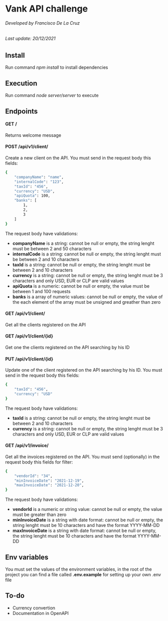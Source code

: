 # Vank API challenge

###### Developed by Francisco De La Cruz
###### Last update: 20/12/2021

## Install

Run command _npm install_ to install dependencies

## Execution

Run command _node server/server_ to execute

## Endpoints

#### GET /
Returns welcome message

#### POST /api/v1/client/
Create a new client on the API. You must send in the request body this fields:
```sh
{
    "companyName": "name",
    "internalCode": "123",
    "taxId": "456",
    "currency": "USD",
    "apiQuota": 100,
    "banks": [
        1,
        2,
        3
    ]
}
```

The request body have validations:
- **companyName** is a string: cannot be null or empty, the string lenght must be between 2 and 50 characters
- **internalCode** is a string: cannot be null or empty, the string lenght must be between 2 and 10 characters
- **taxId** is a string: cannot be null or empty, the string lenght must be between 2 and 10 characters
- **currency** is a string: cannot be null or empty, the string lenght must be 3 characters and only USD, EUR or CLP are valid values
- **apiQuota** is a numeric: cannot be null or empty, the value must be between 1 and 100 requests
- **banks** is a array of numeric values: cannot be null or empty, the value of the each element of the array must be unsigned and greather than zero


#### GET /api/v1/client/
Get all the clients registered on the API

#### GET /api/v1/client/{id}
Get one the clients registered on the API searching by his ID

#### PUT /api/v1/client/{id}
Update one of the client registered on the API searching by his ID. You must send in the request body this fields:
```sh
{
    "taxId": "456",
    "currency": "USD"
}
```

The request body have validations:
- **taxId** is a string: cannot be null or empty, the string lenght must be between 2 and 10 characters
- **currency** is a string: cannot be null or empty, the string lenght must be 3 characters and only USD, EUR or CLP are valid values

#### GET /api/v1/invoice/
Get all the invoices registered on the API. You must send (optionally) in the request body this fields for filter:
```sh
{
    "vendorId": "34",
    "minInvoiceDate": "2021-12-19",
    "maxInvoiceDate": "2021-12-20",
}
```

The request body have validations:
- **vendorId** is a numeric or string value: cannot be null or empty, the value must be greater than zero
- **minInvoiceDate** is a string with date format: cannot be null or empty, the string lenght must be 10 characters and have the format YYYY-MM-DD
- **maxInvoiceDate** is a string with date format: cannot be null or empty, the string lenght must be 10 characters and have the format YYYY-MM-DD

## Env variables
You must set the values of the environment variables, in the root of the project you can find a file called **.env.example** for setting up your own .env file

## To-do
- Currency convertion
- Documentation in OpenAPI